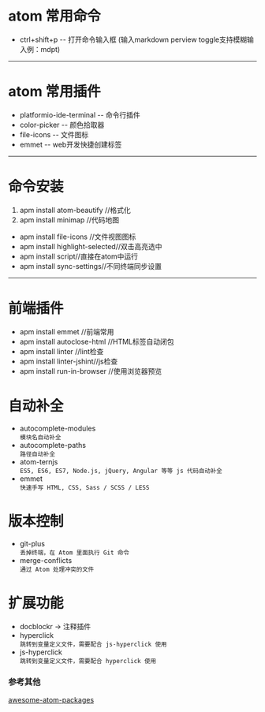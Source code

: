 # atom 常用命令
- ctrl+shift+p -- 打开命令输入框 (输入markdown perview toggle支持模糊输入例：mdpt)
- - -
# atom 常用插件
- platformio-ide-terminal   --  命令行插件
- color-picker -- 颜色拾取器
- file-icons -- 文件图标
- emmet -- web开发快捷创建标签
****
# 命令安装
1. apm install atom-beautify //格式化
2. apm install minimap //代码地图
- apm install file-icons //文件视图图标
- apm install highlight-selected//双击高亮选中
- apm install script//直接在atom中运行
- apm install sync-settings//不同终端同步设置
* * *
# 前端插件
- apm install emmet //前端常用
- apm install autoclose-html //HTML标签自动闭包
- apm install linter //lint检查
- apm install linter-jshint//js检查
- apm install run-in-browser //使用浏览器预览

# 自动补全
* autocomplete-modules <br>
`模块名自动补全`
* autocomplete-paths <br>
`路径自动补全`
* atom-ternjs <br>
`ES5, ES6, ES7, Node.js, jQuery, Angular 等等 js 代码自动补全`
* emmet <br>
`快速手写 HTML, CSS, Sass / SCSS / LESS`

# 版本控制
- git-plus <br>
`丢掉终端，在 Atom 里面执行 Git 命令`
- merge-conflicts <br>
`通过 Atom 处理冲突的文件`

# 扩展功能
* docblockr -> 注释插件
* hyperclick <br>
`跳转到变量定义文件，需要配合 js-hyperclick 使用`
* js-hyperclick <br>
`跳转到变量定义文件，需要配合 hyperclick 使用`

### 参考其他
[awesome-atom-packages](https://github.com/shery15/awesome-atom-packages/blob/master/README-zh.md)
